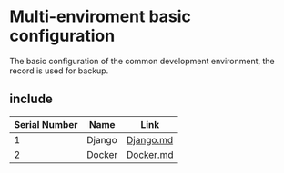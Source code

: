 # Multi-enviroment basic configuration

The basic configuration of the common development environment, the record is used for backup.

## include

|Serial Number|Name|Link|
|-|-|-|
|1|Django|[Django.md](https://github.com/FOCUSEON/basic-enviroment-configuration/blob/master/Django.md)|
|2|Docker|[Docker.md](https://github.com/FOCUSEON/basic-enviroment-configuration/blob/master/Docker.md)|
